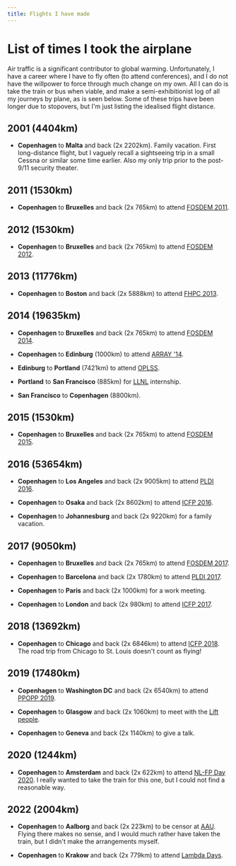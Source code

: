 ```yaml
---
title: Flights I have made
---
```


List of times I took the airplane
===

Air traffic is a significant contributor to global warming.
Unfortunately, I have a career where I have to fly often (to attend
conferences), and I do not have the willpower to force through much
change on my own.  All I can do is take the train or bus when viable,
and make a semi-exhibitionist log of all my journeys by plane, as is
seen below.  Some of these trips have been longer due to stopovers,
but I'm just listing the idealised flight distance.

2001 (4404km)
-------------

* **Copenhagen** to **Malta** and back (2x 2202km).  Family vacation.
  First long-distance flight, but I vaguely recall a sightseeing trip
  in a small Cessna or similar some time earlier.  Also my only trip
  prior to the post-9/11 security theater.

2011 (1530km)
-------------

* **Copenhagen** to **Bruxelles** and back (2x 765km) to attend [FOSDEM
  2011](https://archive.fosdem.org/2011/).

2012 (1530km)
-------------

* **Copenhagen** to **Bruxelles** and back (2x 765km) to attend [FOSDEM
  2012](https://archive.fosdem.org/2012/).

2013 (11776km)
--------------

* **Copenhagen** to **Boston** and back (2x 5888km) to attend [FHPC
  2013](http://hiperfit.dk/fhpc13.html).

2014 (19635km)
---------------

* **Copenhagen** to **Bruxelles** and back (2x 765km) to attend [FOSDEM
  2014](https://archive.fosdem.org/2014/).

* **Copenhagen** to **Edinburg** (1000km) to attend [ARRAY '14](http://www.sable.mcgill.ca/array/2014/).

* **Edinburg** to **Portland** (7421km) to attend
  [OPLSS](https://www.cs.uoregon.edu/research/summerschool/summer14/curriculum.html).

* **Portland** to **San Francisco** (885km) for
  [LLNL](https://www.llnl.gov/) internship.

* **San Francisco** to **Copenhagen** (8800km).

2015 (1530km)
-------------

* **Copenhagen** to **Bruxelles** and back (2x 765km) to attend [FOSDEM
  2015](https://archive.fosdem.org/2015/).

2016 (53654km)
--------------

* **Copenhagen** to **Los Angeles** and back (2x 9005km) to attend [PLDI
  2016](https://pldi16.sigplan.org/).

* **Copenhagen** to **Osaka** and back (2x 8602km) to attend [ICFP
  2016](https://conf.researchr.org/home/icfp-2016).

* **Copenhagen** to **Johannesburg** and back (2x 9220km) for a family
  vacation.

2017 (9050km)
-------------

* **Copenhagen** to **Bruxelles** and back (2x 765km) to attend
  [FOSDEM 2017](https://archive.fosdem.org/2017/).

* **Copenhagen** to **Barcelona** and back (2x 1780km) to attend [PLDI
  2017](https://pldi17.sigplan.org/).

* **Copenhagen** to **Paris** and back (2x 1000km) for a work meeting.

* **Copenhagen** to **London** and back (2x 980km) to attend [ICFP
  2017](https://conf.researchr.org/home/icfp-2017).

2018 (13692km)
--------------

* **Copenhagen** to **Chicago** and back (2x 6846km) to attend [ICFP
  2018](https://conf.researchr.org/home/icfp-2018).  The road trip
  from Chicago to St. Louis doesn't count as flying!

2019 (17480km)
--------------

* **Copenhagen** to **Washington DC** and back (2x 6540km) to attend
  [PPOPP 2019](https://ppopp19.sigplan.org/).

* **Copenhagen** to **Glasgow** and back (2x 1060km) to meet with the [Lift
  people](http://www.lift-project.org/).

* **Copenhagen** to **Geneva** and back (2x 1140km) to give a talk.

2020 (1244km)
--------------

* **Copenhagen** to **Amsterdam** and back (2x 622km) to attend [NL-FP
  Day 2020](https://sites.google.com/view/nl-fp-day-2020/home).  I
  really wanted to take the train for this one, but I could not find a
  reasonable way.

2022 (2004km)
-------------

* **Copenhagen** to **Aalborg** and back (2x 223km) to be censor at
  [AAU](https://www.aau.dk/).  Flying there makes no sense, and I
  would much rather have taken the train, but I didn't make the
  arrangements myself.

* **Copenhagen** to **Krakow** and back (2x 779km) to attend [Lambda
  Days](https://www.lambdadays.org/lambdadays2022).
